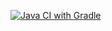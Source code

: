 [![Java CI with Gradle](https://github.com/diviniki/Java_BDD_QA_task1/actions/workflows/main.yml/badge.svg)](https://github.com/diviniki/Java_BDD_QA_task1/actions/workflows/main.yml)
